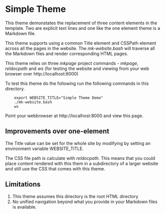 
# Simple Theme

This theme demonstates the replacement of three content elements in the
template. Two are explicit text lines and one like the one element theme
is a Markdown file.

This theme supports using a common Title element and CSSPath element across
all the pages in the website. The _mk-website.bash_ will traverse all the 
Markdown files and render corresponding HTML pages.

This theme relies on three _mkpage_ project commands - _mkpage_, _reldocpath_
and _ws_ (for testing the website and viewing from your web browser over 
http://localhost:8000)


To test this theme do the following run the following commands in this directory.

```shell
    export WEBSITE_TITLE="Simple Theme Demo"
    ./mk-website.bash
    ws
```

Point your webbrowser at http://localhost:8000 and view this page.

## Improvements over one-element

The Title value can be set for the whole site by modifying by setting an
environment variable WEBSITE_TITLE.

The CSS file path is calculate with _reldocpath_. This means that you could
place content rendered with this them in a subdirectory of a larger website 
and still use the CSS that comes with this theme.

## Limitations

1. This theme assumes this directory is the root HTML directory
2. No unified navigation beyond what you provide in your Markdown files is available.



